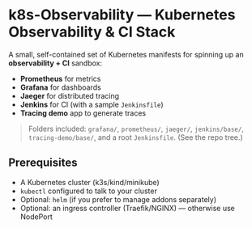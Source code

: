 # k8s-Observability — Kubernetes Observability & CI Stack

A small, self-contained set of Kubernetes manifests for spinning up an **observability + CI** sandbox:
- **Prometheus** for metrics
- **Grafana** for dashboards
- **Jaeger** for distributed tracing
- **Jenkins** for CI (with a sample `Jenkinsfile`)
- **Tracing demo** app to generate traces

> Folders included: `grafana/`, `prometheus/`, `jaeger/`, `jenkins/base/`, `tracing-demo/base/`, and a root `Jenkinsfile`.
> (See the repo tree.) 

## Prerequisites
- A Kubernetes cluster (k3s/kind/minikube)
- `kubectl` configured to talk to your cluster
- Optional: `helm` (if you prefer to manage addons separately)
- Optional: an ingress controller (Traefik/NGINX) — otherwise use NodePort

